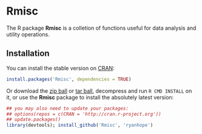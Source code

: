 # Rmisc

The R package **Rmisc** is a colletion of functions useful for data analysis and utility operations.

## Installation

You can install the stable version on [CRAN](http://cran.r-project.org/package=Rmisc):
  
```r
install.packages('Rmisc', dependencies = TRUE)
```

Or download the [zip ball](https://github.com/ryanhope/Rmisc/zipball/master) or 
[tar ball](https://github.com/ryanhope/Rmisc/tarball/master), decompress and 
run `R CMD INSTALL` on it, or use the **Rmisc** package to install the 
absolutely latest version:
  
  ```r
## you may also need to update your packages: 
## options(repos = c(CRAN = 'http://cran.r-project.org'))
## update.packages()
library(devtools); install_github('Rmisc', 'ryanhope')
```